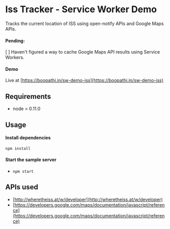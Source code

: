 # Iss Tracker - Service Worker Demo

Tracks the current location of ISS using open-notify APIs and Google Maps APIs.

#### Pending:

[ ] Haven't figured a way to cache Google Maps API results using Service Workers. 

#### Demo

Live at [https://boopathi.in/sw-demo-iss](https://boopathi.in/sw-demo-iss)

## Requirements

+ node > 0.11.0

## Usage

#### Install dependencies

`npm install`

#### Start the sample server

+ `npm start`

## APIs used

+ [http://wheretheiss.at/w/developer](http://wheretheiss.at/w/developer)
+ [https://developers.google.com/maps/documentation/javascript/reference](https://developers.google.com/maps/documentation/javascript/reference)
